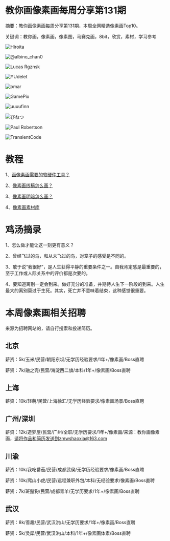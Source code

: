 # 教你画像素画每周分享第131期

摘要：教你画像素画每周分享第131期，本周全网精选像素画Top10。

关键词：教你画，像素画，像素图，马赛克画，8bit，欣赏，素材，学习参考

![Hiroita](https://files.mdnice.com/user/10493/d36779a0-858a-40b2-9386-ac0324f932a3.png)

![@albino_chan0](https://files.mdnice.com/user/10493/61d30070-a57b-4dce-9e60-19eb8b4fd7bc.png)

![Lucas Rgznsk](https://files.mdnice.com/user/10493/43545129-0b7c-43fa-bdda-babb222d7bd8.png)

![YUdelet](https://files.mdnice.com/user/10493/73b228f8-9698-4273-9f7b-d8aab3f01683.png)

![omar](https://files.mdnice.com/user/10493/d0fe3ca0-323b-415c-b49e-7b882236b2d6.png)

![GamePix](https://files.mdnice.com/user/10493/551e26f6-daac-4288-95cd-b33a5c8b7088.png)

![uuuufinn](https://files.mdnice.com/user/10493/3d635d18-6ded-4aeb-a86a-25d305dd2421.png)

![びねつ](https://files.mdnice.com/user/10493/070ae772-15ae-4718-bfe1-b5ff5ada5329.png)

![Paul Robertson](https://files.mdnice.com/user/10493/909c9221-a643-46e8-8544-335401726fe7.png)

![TransientCode](https://files.mdnice.com/user/10493/a72b6772-eaea-4ae3-8b68-51d997c7872c.jpeg)


# 教程

1、[画像素画需要的软硬件工具？](https://mp.weixin.qq.com/s/Tq7CRXpxtmRVACfYZTOxZA)

2、[像素画线稿怎么画？](https://mp.weixin.qq.com/s/kVla74dG5YaXJKc1OhEOvg)

3、[像素画明暗怎么画？](https://mp.weixin.qq.com/s/Sa28thrKCDFKWROkVXsEyg)

4、[像素画素材库](https://mp.weixin.qq.com/s/cQ9gLAbK7V7DaZ6iZY5aqw)

# 鸡汤摘录

1、怎么做才能让这一刻更有意义？

2、曾经飞过的鸟，和从未飞过的鸟，对笼子的感受是不同的。

3、敢于说“我很好”，是人生获得平静的重要条件之一。自我肯定感是最重要的，至于工作或人际关系中的评价都是次要的。

4、要知道离别一定会到来。做好充分的准备，并期待人生下一阶段的到来。人生最大的离别莫过于生死。其实，死亡并不意味着结束，这种感觉很重要。

# 本周像素画相关招聘

来源为招聘网站的，请自行搜索和投递简历。

## 北京
薪资：5k/玉米/民营/朝阳东坝/无学历经验要求/1年+/像素画/Boss直聘

薪资：7k/融之壳/民营/海淀西二旗/本科/1年+/像素画/Boss直聘

## 上海

薪资：10k/轻萌/民营/上海徐汇/无学历经验要求/像素画场景/Boss直聘

## 广州/深圳
薪资：12k/造梦屋/民营/广州/全职/无学历要求/1年+/像素画/来源：教你画像素画，请将作品和简历发送到zmwshaoxia@163.com

## 川渝

薪资：10k/我吃番茄/民营/成都武侯/无学历经验要求/像素画/Boss直聘

薪资：10k/爬山小虎/民营/远程兼职外包/本科/无经验要求/像素画/Boss直聘

薪资：7k/斑鬣狗/民营/成都青羊/无学历要求/1年+/像素画/Boss直聘

## 武汉

薪资：8k/善趣/民营/武汉洪山/无学历要求/1年+/像素画/Boss直聘

薪资：5k/灵犀/民营/武汉洪山/本科/1年+/像素画体素/Boss直聘






